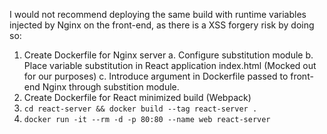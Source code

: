 I would not recommend deploying the same build with runtime variables injected by Nginx on the front-end, as there is a XSS forgery risk by doing so: 

1. Create Dockerfile for Nginx server
  a. Configure substitution module
  b. Place variable substitution in React application index.html (Mocked out for our purposes)
  c. Introduce argument in Dockerfile passed to front-end Nginx through substition module.
2. Create Dockerfile for React minimized build (Webpack)
3. `cd react-server && docker build --tag react-server .`
4. `docker run -it --rm -d -p 80:80 --name web react-server`